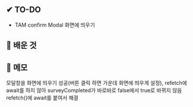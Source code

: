 ## ✔ TO-DO
- TAM confirm Modal 화면에 띄우기


## 💾 배운 것


## 📝 메모
모달창을 화면에 띄우기 성공(버튼 클릭 하면 가운데 화면에 띄우게 설정),
refetch에 await를 하지 않아 surveyCompleted가 바로바로 false에서 true로 바뀌지 않음
refetch()에 await를 붙여서 해결